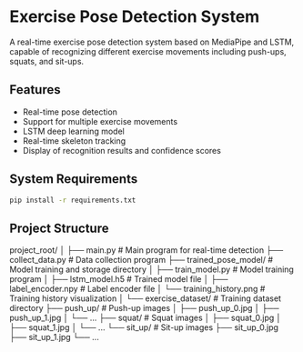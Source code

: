 # Exercise Pose Detection System

A real-time exercise pose detection system based on MediaPipe and LSTM, capable of recognizing different exercise movements including push-ups, squats, and sit-ups.

## Features

- Real-time pose detection
- Support for multiple exercise movements
- LSTM deep learning model
- Real-time skeleton tracking
- Display of recognition results and confidence scores

## System Requirements

```bash
pip install -r requirements.txt
```


## Project Structure
project_root/
│
├── main.py                    # Main program for real-time detection
├── collect_data.py           # Data collection program
├── trained_pose_model/       # Model training and storage directory
│   ├── train_model.py       # Model training program
│   ├── lstm_model.h5        # Trained model file
│   ├── label_encoder.npy    # Label encoder file
│   └── training_history.png # Training history visualization
│
└── exercise_dataset/ # Training dataset directory
├── push_up/ # Push-up images
│ ├── push_up_0.jpg
│ ├── push_up_1.jpg
│ └── ...
├── squat/ # Squat images
│ ├── squat_0.jpg
│ ├── squat_1.jpg
│ └── ...
└── sit_up/ # Sit-up images
├── sit_up_0.jpg
├── sit_up_1.jpg
└── ...